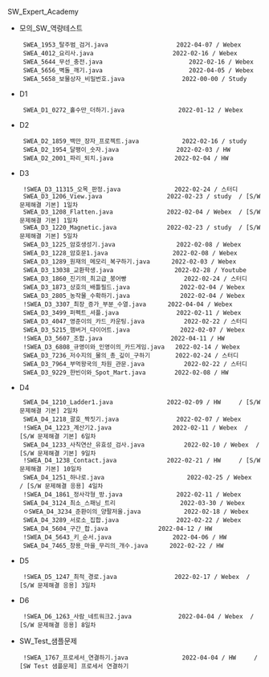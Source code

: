SW_Expert_Academy
 - 모의_SW_역량테스트
 
		SWEA_1953_탈주범_검거.java					2022-04-07 / Webex
		SWEA_4012_요리사.java						2022-02-16 / Webex
		SWEA_5644_무선_충전.java						2022-02-16 / Webex
		SWEA_5656_벽돌_깨기.java						2022-04-05 / Webex
		SWEA_5658_보물상자_비밀번호.java				2022-00-00 / Study
 - D1
 
		SWEA_D1_0272_홀수만_더하기.java				2022-01-12 / Webex
 - D2
 
		SWEA_D2_1859_백만_장자_프로젝트.java			2022-02-16 / study
		SWEA_D2_1954_달팽이_숫자.java				2022-02-03 / HW
		SWEA_D2_2001_파리_퇴치.java					2022-02-04 / HW
 - D3
 
		!SWEA_D3_11315_오목_판정.java				2022-02-24 / 스터디
		SWEA_D3_1206_View.java					2022-02-23 / study	/ [S/W 문제해결 기본] 1일차
		SWEA_D3_1208_Flatten.java				2022-02-04 / Webex	/ [S/W 문제해결 기본] 1일차
		SWEA_D3_1220_Magnetic.java				2022-02-23 / study	/ [S/W 문제해결 기본] 5일차
		SWEA_D3_1225_암호생성기.java					2022-02-08 / Webex
		SWEA_D3_1228_암호문1.java					2022-02-08 / Webex
		SWEA_D3_1289_원재의_메모리_복구하기.java		2022-02-03 / Webex
		SWEA_D3_13038_교환학생.java					2022-02-28 / Youtube
		SWEA_D3_1860_진기의_최고급_붕어빵				2022-02-24 / 스터디
		SWEA_D3_1873_상호의_배틀필드.java				2022-02-04 / Webex
		SWEA_D3_2805_농작물_수확하기.java				2022-02-04 / Webex
		!SWEA_D3_3307_최장_증가_부분_수열.java		2022-04-04 / Webex
		SWEA_D3_3499_퍼펙트_셔플.java				2022-02-11 / Webex
		SWEA_D3_4047_영준이의_카드_카운팅.java			2022-02-22 / 스터디
		SWEA_D3_5215_햄버거_다이어트.java				2022-02-07 / Webex
		!SWEA_D3_5607_조합.java					2022-04-11 / HW
		!SWEA_D3_6808_규영이와_인영이의_카드게임.java	2022-02-14 / Webex
		SWEA_D3_7236_저수지의_물의_총_깊이_구하기		2022-02-24 / 스터디
		SWEA_D3_7964_부먹왕국의_차원_관문.java			2022-02-22 / 스터디
		SWEA_D3_9229_한빈이와_Spot_Mart.java		2022-02-08 / HW
 - D4
 
		SWEA_D4_1210_Ladder1.java				2022-02-09 / HW		/ [S/W 문제해결 기본] 2일차
		SWEA_D4_1218_괄호_짝짓기.java				2022-02-07 / Webex
		!SWEA_D4_1223_계산기2.java					2022-02-11 / Webex	/ [S/W 문제해결 기본] 6일차
		SWEA_D4_1233_사칙연산_유효성_검사.java			2022-02-10 / Webex	/ [S/W 문제해결 기본] 9일차
		!SWEA_D4_1238_Contact.java				2022-02-21 / HW		/ [S/W 문제해결 기본] 10일차
		SWEA_D4_1251_하나로.java						2022-02-25 / Webex	/ [S/W 문제해결 응용] 4일차
		!SWEA_D4_1861_정사각형_방.java				2022-02-11 / Webex
		SWEA_D4_3124_최소_스패닝_트리					2022-03-30 / Webex
		ㅇSWEA_D4_3234_준환이의_양팔저울.java			2022-02-18 / Webex
		SWEA_D4_3289_서로소_집합.java				2022-02-22 / Webex
		SWEA_D4_5604_구간_합.java				2022-04-12 / HW
		!SWEA_D4_5643_키_순서.java					2022-04-06 / HW
		SWEA_D4_7465_창용_마을_무리의_개수.java		2022-02-22 / HW
 - D5
 	
		!SWEA_D5_1247_최적_경로.java				2022-02-17 / Webex	/ [S/W 문제해결 응용] 3일차
 - D6
 		
		!SWEA_D6_1263_사람_네트워크2.java				2022-04-04 / Webex	/ [S/W 문제해결 응용] 8일차
 - SW_Test_샘플문제
 
		!SWEA_1767_프로세서_연결하기.java				2022-04-04 / HW		/ [SW Test 샘플문제] 프로세서 연결하기
 